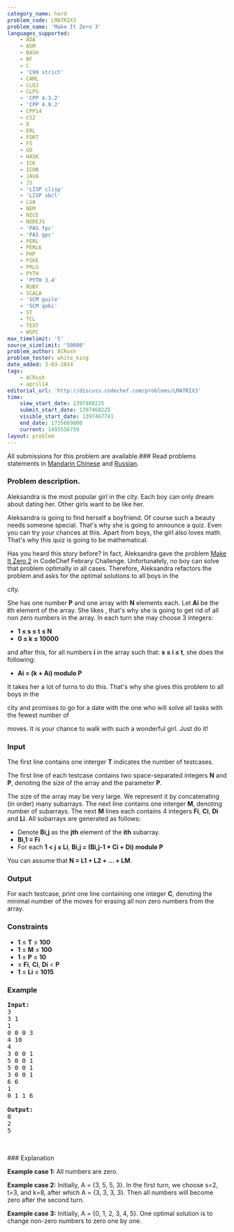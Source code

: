 ```yaml
---
category_name: hard
problem_code: LMATRIX3
problem_name: 'Make It Zero 3'
languages_supported:
    - ADA
    - ASM
    - BASH
    - BF
    - C
    - 'C99 strict'
    - CAML
    - CLOJ
    - CLPS
    - 'CPP 4.3.2'
    - 'CPP 4.9.2'
    - CPP14
    - CS2
    - D
    - ERL
    - FORT
    - FS
    - GO
    - HASK
    - ICK
    - ICON
    - JAVA
    - JS
    - 'LISP clisp'
    - 'LISP sbcl'
    - LUA
    - NEM
    - NICE
    - NODEJS
    - 'PAS fpc'
    - 'PAS gpc'
    - PERL
    - PERL6
    - PHP
    - PIKE
    - PRLG
    - PYTH
    - 'PYTH 3.4'
    - RUBY
    - SCALA
    - 'SCM guile'
    - 'SCM qobi'
    - ST
    - TCL
    - TEXT
    - WSPC
max_timelimit: '5'
source_sizelimit: '50000'
problem_author: ACRush
problem_tester: white_king
date_added: 3-03-2014
tags:
    - ACRush
    - april14
editorial_url: 'http://discuss.codechef.com/problems/LMATRIX3'
time:
    view_start_date: 1397468225
    submit_start_date: 1397468225
    visible_start_date: 1397467741
    end_date: 1735669800
    current: 1493556759
layout: problem
---
```

All submissions for this problem are available.###  Read problems statements in [Mandarin Chinese](http://www.codechef.com/download/translated/APRIL14/mandarin/LMATRIX3.pdf) and [Russian](http://www.codechef.com/download/translated/APRIL14/russian/LMATRIX3.pdf).

### Problem description.

Aleksandra is the most popular girl in the city.
Each boy can only dream about dating her.
Other girls want to be like her.

Aleksandra is going to find herself a boyfriend.
Of course such a beauty needs someone special.
That's why she is going to announce a quiz.
Even you can try your chances at this.
Apart from boys, the girl also loves math.
That's why this quiz is going to be mathematical.

Has you heard this story before?
In fact, Aleksandra gave the problem
[Make It Zero 2](http://www.codechef.com/FEB14/problems/LMATRIX2)
in CodeChef Febrary Challenge.
Unfortunately, no boy can solve that problem optimally in all cases.
Therefore, Aleksandra refactors the problem and asks for the optimal solutions to all boys in the

city.

She has one number **P** and one array with **N** elements each.
Let **Ai** be the **i**th element of the array.
She likes , that's why she is going to get rid of all non zero numbers in the array.
In each turn she may choose 3 integers:

- **1 ≤ s ≤ t ≤ N**
- **0 ≤ k ≤ 10000**

and after this, for all numbers **i** in the array such that: **s ≤ i ≤ t**,
she does the following:

- **Ai = (k + Ai) modulo P**

It takes her a lot of turns to do this. That's why she gives this problem to all boys in the

city
and promises to go for a date with the one who will solve all tasks with the fewest number of

moves.
It is your chance to walk with such a wonderful girl. Just do it!

### Input

The first line contains one interger **T** indicates the number of testcases.

The first line of each testcase contains two space-separated integers **N** and **P**,
denoting the size of the array and the parameter **P**.

The size of the array may be very large.
We represent it by concatenating (in order) many subarrays.
The next line contains one interger **M**, denoting number of subarrays.
The next **M** lines each contains 4 integers **Fi**,
**Ci**, **Di** and **Li**.
All subarrays are generated as follows:

- Denote **Bi,j** as the **jth** element of the **ith** subarray.
- **Bi,1 = Fi**
- For each **1 < j ≤ Li**, **Bi,j = (Bi,j-1 \* Ci + Di) module P**

You can assume that **N = L1 + L2 + ... + LM**.

### Output

For each testcase, print one line containing one integer **C**,
denoting the minimal number of the moves for erasing all non zero numbers from the array.

### Constraints

- **1** ≤ **T** ≤ **100**
- **1** ≤ **M** ≤ **100**
- **1** ≤ **P** ≤ **10**
- ≤ **Fi**, **Ci**, **Di** < **P**
- **1** ≤ **Li** ≤ **1015**

### Example

<pre>
<b>Input:</b>
3
3 1
1
0 0 0 3
4 10
4
3 0 0 1
5 0 0 1
5 0 0 1
3 0 0 1
6 6
1
0 1 1 6

<b>Output:</b>
0
2
5


</pre>### Explanation
 **Example case 1:**  All numbers are zero.

 **Example case 2:**  Initially, A = {3, 5, 5, 3}. In the first turn, we choose s=2, t=3, and k=8, after which A = {3, 3, 3, 3}. Then all numbers will become zero after the second turn.

 **Example case 3:**  Initially, A = {0, 1, 2, 3, 4, 5}. One optimal solution is to change non-zero numbers to zero one by one.
